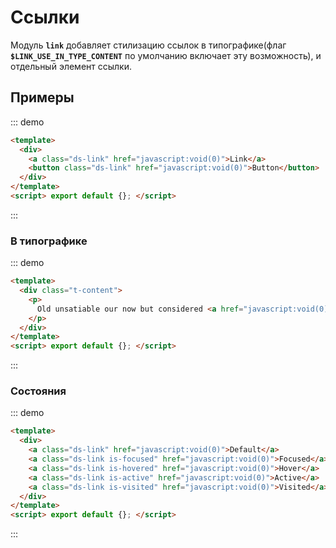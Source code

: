 # Ссылки

Модуль **`link`** добавляет стилизацию ссылок в типографике(флаг **`$LINK_USE_IN_TYPE_CONTENT`** по умолчанию включает эту возможность), и отдельный элемент ссылки.

## Примеры

::: demo
```html
<template>
  <div>
    <a class="ds-link" href="javascript:void(0)">Link</a>
    <button class="ds-link" href="javascript:void(0)">Button</button>
  </div>
</template>
<script> export default {}; </script>
```
:::

### В типографике

::: demo
```html
<template>
  <div class="t-content">
    <p>
      Old unsatiable our now but considered <a href="javascript:void(0)">travelling impression</a>. In excuse hardly summer in <a href="javascript:void(0)">basket misery</a>. By rent an part need. At wrong of of <a href="javascript:void(0)">water</a> those linen. Needed oppose seemed how all. Very mrs shed shew gave you. Oh shutters do removing reserved wandered an.
    </p>
  </div>
</template>
<script> export default {}; </script>
```
:::

### Состояния

::: demo
```html
<template>
  <div>
    <a class="ds-link" href="javascript:void(0)">Default</a>
    <a class="ds-link is-focused" href="javascript:void(0)">Focused</a>
    <a class="ds-link is-hovered" href="javascript:void(0)">Hover</a>
    <a class="ds-link is-active" href="javascript:void(0)">Active</a>
    <a class="ds-link is-visited" href="javascript:void(0)">Visited</a>
  </div>
</template>
<script> export default {}; </script>
```
:::
